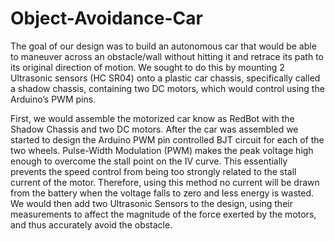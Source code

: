 # Object-Avoidance-Car

The goal of our design was to build an autonomous car that would be able to maneuver across an obstacle/wall without hitting it and retrace its path to its original direction of motion. We sought to do this by mounting 2 Ultrasonic sensors (HC SR04) onto a plastic car chassis, specifically called a shadow chassis, containing two DC motors, which would control using the Arduino’s PWM pins.

First, we would assemble the motorized car know as RedBot with the Shadow Chassis and two DC motors. After the car was assembled we started to design the Arduino PWM pin controlled BJT circuit for each of the two wheels. Pulse-Width Modulation (PWM) makes the peak voltage high enough to overcome the stall point on the IV curve. This essentially prevents the speed control from being too strongly related to the stall current of the motor. Therefore, using this method no current will be drawn from the battery when the voltage falls to zero and less energy is wasted. We would then add two Ultrasonic Sensors to the design, using their measurements to affect the magnitude of the force exerted by the motors, and thus accurately avoid the obstacle.
